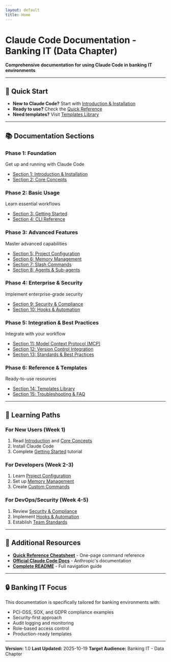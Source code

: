 ```yaml
---
layout: default
title: Home
---
```


# Claude Code Documentation - Banking IT (Data Chapter)

**Comprehensive documentation for using Claude Code in banking IT environments**

---

## 🚀 Quick Start

- **New to Claude Code?** Start with [Introduction & Installation](./01-foundation/01-introduction-and-installation.md)
- **Ready to use?** Check the [Quick Reference](./quick-reference/commands-cheatsheet.md)
- **Need templates?** Visit [Templates Library](./06-reference/14-templates-library.md)

---

## 📚 Documentation Sections

### Phase 1: Foundation
Get up and running with Claude Code
- [Section 1: Introduction & Installation](./01-foundation/01-introduction-and-installation.md)
- [Section 2: Core Concepts](./01-foundation/02-core-concepts.md)

### Phase 2: Basic Usage
Learn essential workflows
- [Section 3: Getting Started](./02-basics/03-getting-started.md)
- [Section 4: CLI Reference](./02-basics/04-cli-reference.md)

### Phase 3: Advanced Features
Master advanced capabilities
- [Section 5: Project Configuration](./03-advanced/05-project-configuration.md)
- [Section 6: Memory Management](./03-advanced/06-memory-management.md)
- [Section 7: Slash Commands](./03-advanced/07-slash-commands.md)
- [Section 8: Agents & Sub-agents](./03-advanced/08-agents-subagents.md)

### Phase 4: Enterprise & Security
Implement enterprise-grade security
- [Section 9: Security & Compliance](./04-security/09-security-compliance.md)
- [Section 10: Hooks & Automation](./04-security/10-hooks-automation.md)

### Phase 5: Integration & Best Practices
Integrate with your workflow
- [Section 11: Model Context Protocol (MCP)](./05-integration/11-mcp.md)
- [Section 12: Version Control Integration](./05-integration/12-git-integration.md)
- [Section 13: Standards & Best Practices](./05-integration/13-standards-best-practices.md)

### Phase 6: Reference & Templates
Ready-to-use resources
- [Section 14: Templates Library](./06-reference/14-templates-library.md)
- [Section 15: Troubleshooting & FAQ](./06-reference/15-troubleshooting-faq.md)

---

## 🎯 Learning Paths

### For New Users (Week 1)
1. Read [Introduction](./01-foundation/01-introduction-and-installation.md) and [Core Concepts](./01-foundation/02-core-concepts.md)
2. Install Claude Code
3. Complete [Getting Started](./02-basics/03-getting-started.md) tutorial

### For Developers (Week 2-3)
1. Learn [Project Configuration](./03-advanced/05-project-configuration.md)
2. Set up [Memory Management](./03-advanced/06-memory-management.md)
3. Create [Custom Commands](./03-advanced/07-slash-commands.md)

### For DevOps/Security (Week 4-5)
1. Review [Security & Compliance](./04-security/09-security-compliance.md)
2. Implement [Hooks & Automation](./04-security/10-hooks-automation.md)
3. Establish [Team Standards](./05-integration/13-standards-best-practices.md)

---

## 📖 Additional Resources

- **[Quick Reference Cheatsheet](./quick-reference/commands-cheatsheet.md)** - One-page command reference
- **[Official Claude Code Docs](https://docs.claude.com/en/docs/claude-code/overview)** - Anthropic's documentation
- **[Complete README](./README.md)** - Full navigation guide

---

## 🔒 Banking IT Focus

This documentation is specifically tailored for banking environments with:
- PCI-DSS, SOX, and GDPR compliance examples
- Security-first approach
- Audit logging and monitoring
- Role-based access control
- Production-ready templates

---

**Version:** 1.0
**Last Updated:** 2025-10-19
**Target Audience:** Banking IT - Data Chapter
